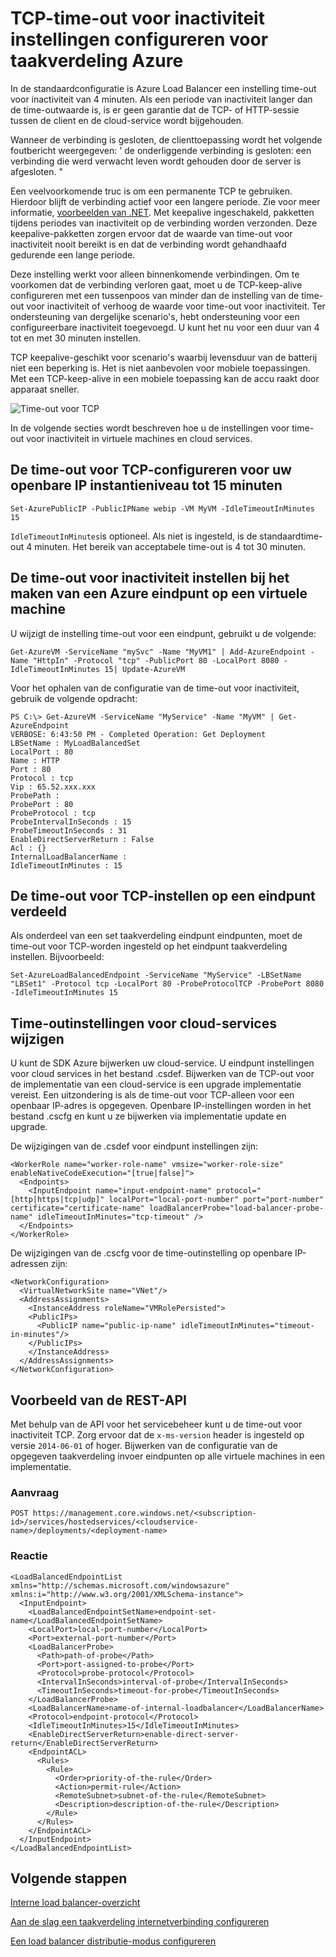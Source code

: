 <properties
   pageTitle="Configureren van time-out voor inactiviteit van Load Balancer TCP | Microsoft Azure"
   description="Time-out voor inactiviteit van Load Balancer TCP configureren"
   services="load-balancer"
   documentationCenter="na"
   authors="sdwheeler"
   manager="carmonm"
   editor="" />
<tags
   ms.service="load-balancer"
   ms.devlang="na"
   ms.topic="article"
   ms.tgt_pltfrm="na"
   ms.workload="infrastructure-services"
   ms.date="10/24/2016"
   ms.author="sewhee" />

# <a name="configure-tcp-idle-timeout-settings-for-azure-load-balancer"></a>TCP-time-out voor inactiviteit instellingen configureren voor taakverdeling Azure

In de standaardconfiguratie is Azure Load Balancer een instelling time-out voor inactiviteit van 4 minuten. Als een periode van inactiviteit langer dan de time-outwaarde is, is er geen garantie dat de TCP- of HTTP-sessie tussen de client en de cloud-service wordt bijgehouden.

Wanneer de verbinding is gesloten, de clienttoepassing wordt het volgende foutbericht weergegeven: ' de onderliggende verbinding is gesloten: een verbinding die werd verwacht leven wordt gehouden door de server is afgesloten. "

Een veelvoorkomende truc is om een permanente TCP te gebruiken. Hierdoor blijft de verbinding actief voor een langere periode. Zie voor meer informatie, [voorbeelden van .NET](https://msdn.microsoft.com/library/system.net.servicepoint.settcpkeepalive.aspx). Met keepalive ingeschakeld, pakketten tijdens periodes van inactiviteit op de verbinding worden verzonden. Deze keepalive-pakketten zorgen ervoor dat de waarde van time-out voor inactiviteit nooit bereikt is en dat de verbinding wordt gehandhaafd gedurende een lange periode.

Deze instelling werkt voor alleen binnenkomende verbindingen. Om te voorkomen dat de verbinding verloren gaat, moet u de TCP-keep-alive configureren met een tussenpoos van minder dan de instelling van de time-out voor inactiviteit of verhoog de waarde voor time-out voor inactiviteit. Ter ondersteuning van dergelijke scenario's, hebt ondersteuning voor een configureerbare inactiviteit toegevoegd. U kunt het nu voor een duur van 4 tot en met 30 minuten instellen.

TCP keepalive-geschikt voor scenario's waarbij levensduur van de batterij niet een beperking is. Het is niet aanbevolen voor mobiele toepassingen. Met een TCP-keep-alive in een mobiele toepassing kan de accu raakt door apparaat sneller.

![Time-out voor TCP](./media/load-balancer-tcp-idle-timeout/image1.png)

In de volgende secties wordt beschreven hoe u de instellingen voor time-out voor inactiviteit in virtuele machines en cloud services.

## <a name="configure-the-tcp-timeout-for-your-instance-level-public-ip-to-15-minutes"></a>De time-out voor TCP-configureren voor uw openbare IP instantieniveau tot 15 minuten

    Set-AzurePublicIP -PublicIPName webip -VM MyVM -IdleTimeoutInMinutes 15

`IdleTimeoutInMinutes`is optioneel. Als niet is ingesteld, is de standaardtime-out 4 minuten. Het bereik van acceptabele time-out is 4 tot 30 minuten.

## <a name="set-the-idle-timeout-when-creating-an-azure-endpoint-on-a-virtual-machine"></a>De time-out voor inactiviteit instellen bij het maken van een Azure eindpunt op een virtuele machine

U wijzigt de instelling time-out voor een eindpunt, gebruikt u de volgende:

    Get-AzureVM -ServiceName "mySvc" -Name "MyVM1" | Add-AzureEndpoint -Name "HttpIn" -Protocol "tcp" -PublicPort 80 -LocalPort 8080 -IdleTimeoutInMinutes 15| Update-AzureVM

Voor het ophalen van de configuratie van de time-out voor inactiviteit, gebruik de volgende opdracht:

    PS C:\> Get-AzureVM -ServiceName "MyService" -Name "MyVM" | Get-AzureEndpoint
    VERBOSE: 6:43:50 PM - Completed Operation: Get Deployment
    LBSetName : MyLoadBalancedSet
    LocalPort : 80
    Name : HTTP
    Port : 80
    Protocol : tcp
    Vip : 65.52.xxx.xxx
    ProbePath :
    ProbePort : 80
    ProbeProtocol : tcp
    ProbeIntervalInSeconds : 15
    ProbeTimeoutInSeconds : 31
    EnableDirectServerReturn : False
    Acl : {}
    InternalLoadBalancerName :
    IdleTimeoutInMinutes : 15

## <a name="set-the-tcp-timeout-on-a-load-balanced-endpoint-set"></a>De time-out voor TCP-instellen op een eindpunt verdeeld

Als onderdeel van een set taakverdeling eindpunt eindpunten, moet de time-out voor TCP-worden ingesteld op het eindpunt taakverdeling instellen. Bijvoorbeeld:

    Set-AzureLoadBalancedEndpoint -ServiceName "MyService" -LBSetName "LBSet1" -Protocol tcp -LocalPort 80 -ProbeProtocolTCP -ProbePort 8080 -IdleTimeoutInMinutes 15

## <a name="change-timeout-settings-for-cloud-services"></a>Time-outinstellingen voor cloud-services wijzigen

U kunt de SDK Azure bijwerken uw cloud-service. U eindpunt instellingen voor cloud services in het bestand .csdef. Bijwerken van de TCP-out voor de implementatie van een cloud-service is een upgrade implementatie vereist. Een uitzondering is als de time-out voor TCP-alleen voor een openbaar IP-adres is opgegeven. Openbare IP-instellingen worden in het bestand .cscfg en kunt u ze bijwerken via implementatie update en upgrade.

De wijzigingen van de .csdef voor eindpunt instellingen zijn:

    <WorkerRole name="worker-role-name" vmsize="worker-role-size" enableNativeCodeExecution="[true|false]">
      <Endpoints>
        <InputEndpoint name="input-endpoint-name" protocol="[http|https|tcp|udp]" localPort="local-port-number" port="port-number" certificate="certificate-name" loadBalancerProbe="load-balancer-probe-name" idleTimeoutInMinutes="tcp-timeout" />
      </Endpoints>
    </WorkerRole>

De wijzigingen van de .cscfg voor de time-outinstelling op openbare IP-adressen zijn:

    <NetworkConfiguration>
      <VirtualNetworkSite name="VNet"/>
      <AddressAssignments>
        <InstanceAddress roleName="VMRolePersisted">
        <PublicIPs>
          <PublicIP name="public-ip-name" idleTimeoutInMinutes="timeout-in-minutes"/>
        </PublicIPs>
        </InstanceAddress>
      </AddressAssignments>
    </NetworkConfiguration>

## <a name="rest-api-example"></a>Voorbeeld van de REST-API

Met behulp van de API voor het servicebeheer kunt u de time-out voor inactiviteit TCP. Zorg ervoor dat de `x-ms-version` header is ingesteld op versie `2014-06-01` of hoger. Bijwerken van de configuratie van de opgegeven taakverdeling invoer eindpunten op alle virtuele machines in een implementatie.

### <a name="request"></a>Aanvraag

    POST https://management.core.windows.net/<subscription-id>/services/hostedservices/<cloudservice-name>/deployments/<deployment-name>

### <a name="response"></a>Reactie

    <LoadBalancedEndpointList xmlns="http://schemas.microsoft.com/windowsazure" xmlns:i="http://www.w3.org/2001/XMLSchema-instance">
      <InputEndpoint>
        <LoadBalancedEndpointSetName>endpoint-set-name</LoadBalancedEndpointSetName>
        <LocalPort>local-port-number</LocalPort>
        <Port>external-port-number</Port>
        <LoadBalancerProbe>
          <Path>path-of-probe</Path>
          <Port>port-assigned-to-probe</Port>
          <Protocol>probe-protocol</Protocol>
          <IntervalInSeconds>interval-of-probe</IntervalInSeconds>
          <TimeoutInSeconds>timeout-for-probe</TimeoutInSeconds>
        </LoadBalancerProbe>
        <LoadBalancerName>name-of-internal-loadbalancer</LoadBalancerName>
        <Protocol>endpoint-protocol</Protocol>
        <IdleTimeoutInMinutes>15</IdleTimeoutInMinutes>
        <EnableDirectServerReturn>enable-direct-server-return</EnableDirectServerReturn>
        <EndpointACL>
          <Rules>
            <Rule>
              <Order>priority-of-the-rule</Order>
              <Action>permit-rule</Action>
              <RemoteSubnet>subnet-of-the-rule</RemoteSubnet>
              <Description>description-of-the-rule</Description>
            </Rule>
          </Rules>
        </EndpointACL>
      </InputEndpoint>
    </LoadBalancedEndpointList>

## <a name="next-steps"></a>Volgende stappen

[Interne load balancer-overzicht](load-balancer-internal-overview.md)

[Aan de slag een taakverdeling internetverbinding configureren](load-balancer-get-started-internet-arm-ps.md)

[Een load balancer distributie-modus configureren](load-balancer-distribution-mode.md)
